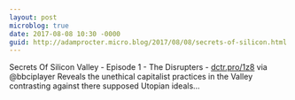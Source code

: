 ```yaml
---
layout: post
microblog: true
date: 2017-08-08 10:30 -0000
guid: http://adamprocter.micro.blog/2017/08/08/secrets-of-silicon.html
---
```

Secrets Of Silicon Valley - Episode 1 - The Disrupters - [dctr.pro/1z8](http://dctr.pro/1z8) via @bbciplayer 
Reveals the unethical capitalist practices in the Valley contrasting against there supposed Utopian ideals...
